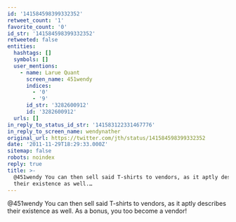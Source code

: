 ```yaml
---
id: '141584598399332352'
retweet_count: '1'
favorite_count: '0'
id_str: '141584598399332352'
retweeted: false
entities:
  hashtags: []
  symbols: []
  user_mentions:
    - name: Larue Quant
      screen_name: 451wendy
      indices:
        - '0'
        - '9'
      id_str: '3282600912'
      id: '3282600912'
  urls: []
in_reply_to_status_id_str: '141583122331467776'
in_reply_to_screen_name: wendynather
original_url: https://twitter.com/jth/status/141584598399332352
date: '2011-11-29T18:29:33.000Z'
sitemap: false
robots: noindex
reply: true
title: >-
  @451wendy You can then sell said T-shirts to vendors, as it aptly describes
  their existence as well.…
---
```


@451wendy You can then sell said T-shirts to vendors, as it aptly describes their existence as well. As a bonus, you too become a vendor!